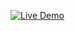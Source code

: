 [![Live Demo](https://img.shields.io/badge/Live-Demo-green?style=for-the-badge&logo=github)]([https://srkiftekhar.github.io/js-project/](https://srkiftekhar.github.io/Menu-Card-UI/))
